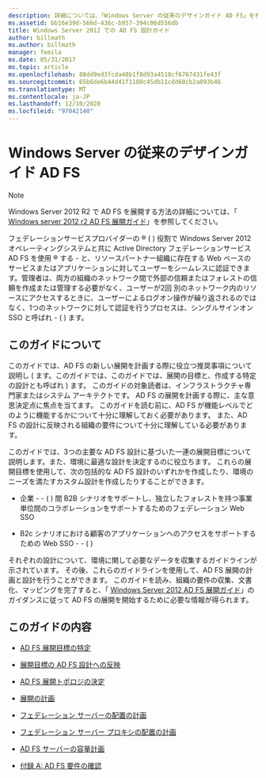 ```yaml
---
description: 詳細については、「Windows Server の従来のデザインガイド AD FS」を参照してください。
ms.assetid: bb16e39d-566d-436c-b957-394c06d556db
title: Windows Server 2012 での AD FS 設計ガイド
author: billmath
ms.author: billmath
manager: femila
ms.date: 05/31/2017
ms.topic: article
ms.openlocfilehash: 88dd9ed3fcda48b1f8d93a4518cf6767431fe43f
ms.sourcegitcommit: 65b6de6b44d41f1180c45db11cdd60cb2a093b46
ms.translationtype: MT
ms.contentlocale: ja-JP
ms.lasthandoff: 12/10/2020
ms.locfileid: "97042140"
---
```

# <a name="ad-fs-legacy-design-guide-in-windows-server"></a>Windows Server の従来のデザインガイド AD FS



> [!NOTE]
> Windows Server 2012 R2 で AD FS を展開する方法の詳細については、「 [Windows server 2012 r2 AD FS 展開ガイド](../../ad-fs/deployment/Windows-Server-2012-R2-AD-FS-Deployment-Guide.md)」を参照してください。

フェデレーションサービスプロバイダーの &reg; \( \) 役割で Windows Server 2012 オペレーティングシステムと共に Active Directory フェデレーションサービス AD FS を使用 &reg; する \- と、リソースパートナー組織に存在する Web ベースのサービスまたはアプリケーションに対してユーザーをシームレスに認証できます。管理者は、両方の組織のネットワーク間で外部の信頼またはフォレストの信頼を作成または管理する必要がなく、ユーザーが2回 別のネットワーク内のリソースにアクセスするときに、ユーザーによるログオン操作が繰り返されるのではなく、1つのネットワークに対して認証を行うプロセスは、シングルサインオン SSO と呼ばれ \- \( \) ます。

## <a name="about-this-guide"></a>このガイドについて
このガイドでは、AD FS の新しい展開を計画する際に役立つ推奨事項について説明し \( ます。このガイドでは、このガイドでは、展開の目標と、作成する特定の設計とも呼ばれ \) ます。 このガイドの対象読者は、インフラストラクチャ専門家またはシステム アーキテクトです。 AD FS の展開を計画する際に、主な意思決定点に焦点を当てます。 このガイドを読む前に、AD FS が機能レベルでどのように機能するかについて十分に理解しておく必要があります。 また、AD FS の設計に反映される組織の要件について十分に理解している必要があります。

このガイドでは、3つの主要な AD FS 設計に基づいた一連の展開目標について説明します。また、環境に最適な設計を決定するのに役立ちます。 これらの展開目標を使用して、次の包括的な AD FS 設計のいずれかを作成したり、環境のニーズを満たすカスタム設計を作成したりすることができます。

-   企業 \- \- \( \) 間 B2B シナリオをサポートし、独立したフォレストを持つ事業単位間のコラボレーションをサポートするためのフェデレーション Web SSO

-   B2c シナリオにおける顧客のアプリケーションへのアクセスをサポートするための Web SSO \- \- \( \)

それぞれの設計について、環境に関して必要なデータを収集するガイドラインが示されています。 その後、これらのガイドラインを使用して、AD FS 展開の計画と設計を行うことができます。 このガイドを読み、組織の要件の収集、文書化、マッピングを完了すると、「 [Windows Server 2012 AD FS 展開ガイド](../../ad-fs/deployment/Windows-Server-2012-AD-FS-Deployment-Guide.md)」のガイダンスに従って AD FS の展開を開始するために必要な情報が得られます。

## <a name="in-this-guide"></a>このガイドの内容

-   [AD FS 展開目標の特定](Identifying-Your-AD-FS-Deployment-Goals.md)

-   [展開目標の AD FS 設計への反映](Mapping-Your-Deployment-Goals-to-an-AD-FS-Design.md)

-   [AD FS 展開トポロジの決定](Determine-Your-AD-FS-Deployment-Topology.md)

-   [展開の計画](Planning-Your-Deployment.md)

-   [フェデレーション サーバーの配置の計画](Planning-Federation-Server-Placement.md)

-   [フェデレーション サーバー プロキシの配置の計画](Planning-Federation-Server-Proxy-Placement.md)

-   [AD FS サーバーの容量計画](Planning-for-AD-FS-Server-Capacity.md)

-   [付録 A: AD FS 要件の確認](Appendix-A--Reviewing-AD-FS-Requirements.md)


